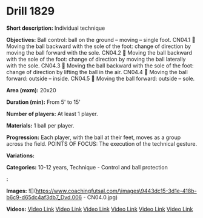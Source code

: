 # Drill 1829

**Short description:**
Individual technique

**Objectives:**
Ball control: ball on the ground – moving – single foot.
CN04.1  Moving the ball backward with the sole of the foot: change of direction by moving the ball forward with the sole.
CN04.2  Moving the ball backward with the sole of the foot: change of direction by moving the ball laterally with the sole.
CN04.3  Moving the ball backward with the sole of the foot: change of direction by lifting the ball in the air.
CN04.4  Moving the ball forward: outside – inside.
CN04.5  Moving the ball forward: outside – sole.

**Area (mxm):**
20x20

**Duration (min):**
From 5' to 15'

**Number of players:**
At least 1 player.

**Materials:**
1 ball per player.

**Progression:**
Each player, with the ball at their feet, moves as a group across the field. POINTS OF FOCUS: The execution of the technical gesture.

**Variations:**


**Categories:**
10-12 years, Technique - Control and ball protection

**:**


**Images:**
![](https://www.coachingfutsal.com/\images\9443dc15-3d1e-418b-b6c9-d65dc4af3db7_Dvd.006 - CN04.0.jpg)

**Videos:**
[Video Link](https://www.youtube.com/embed/hNA3QExWUm8)
[Video Link](https://www.youtube.com/embed/N8Oe_vdka_s)
[Video Link](https://www.youtube.com/embed/xZHSoNxhCsI)
[Video Link](https://www.youtube.com/embed/PjaRvbcMnRI)
[Video Link](https://www.youtube.com/embed/GuFztH9d9RE)
[Video Link](https://www.youtube.com/embed/Tc43WJRTApM)

